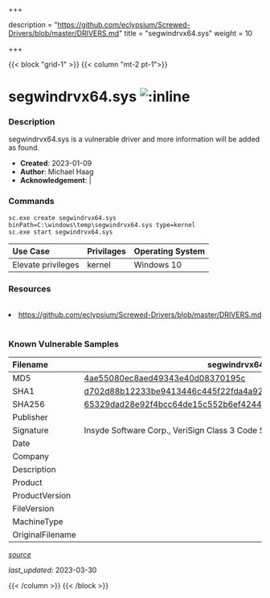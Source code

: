 +++

description = "https://github.com/eclypsium/Screwed-Drivers/blob/master/DRIVERS.md"
title = "segwindrvx64.sys"
weight = 10

+++


{{< block "grid-1" >}}
{{< column "mt-2 pt-1">}}


# segwindrvx64.sys ![:inline](/images/twitter_verified.png) 


### Description

segwindrvx64.sys is a vulnerable driver and more information will be added as found.

- **Created**: 2023-01-09
- **Author**: Michael Haag
- **Acknowledgement**:  | [](https://twitter.com/)

### Commands

```
sc.exe create segwindrvx64.sys binPath=C:\windows\temp\segwindrvx64.sys type=kernel
sc.exe start segwindrvx64.sys
```

| Use Case | Privilages | Operating System | 
|:---- | ---- | ---- |
| Elevate privileges | kernel | Windows 10 |

### Resources
<br>
<li><a href=" https://github.com/eclypsium/Screwed-Drivers/blob/master/DRIVERS.md"> https://github.com/eclypsium/Screwed-Drivers/blob/master/DRIVERS.md</a></li>
<br>

### Known Vulnerable Samples

| Filename | segwindrvx64.sys |
|:---- | ---- | 
| MD5 | <a href="https://www.virustotal.com/gui/file/4ae55080ec8aed49343e40d08370195c">4ae55080ec8aed49343e40d08370195c</a> |
| SHA1 | <a href="https://www.virustotal.com/gui/file/d702d88b12233be9413446c445f22fda4a92a1d9">d702d88b12233be9413446c445f22fda4a92a1d9</a> |
| SHA256 | <a href="https://www.virustotal.com/gui/file/65329dad28e92f4bcc64de15c552b6ef424494028b18875b7dba840053bc0cdd">65329dad28e92f4bcc64de15c552b6ef424494028b18875b7dba840053bc0cdd</a> |
| Publisher |  |
| Signature | Insyde Software Corp., VeriSign Class 3 Code Signing 2010 CA, VeriSign   |
| Date |  |
| Company |  |
| Description |  |
| Product |  |
| ProductVersion |  |
| FileVersion |  |
| MachineType |  |
| OriginalFilename |  |



[*source*](https://github.com/magicsword-io/LOLDrivers/tree/main/yaml/segwindrvx64.sys.yml)

*last_updated:* 2023-03-30








{{< /column >}}
{{< /block >}}
